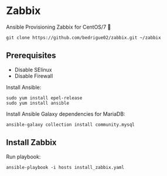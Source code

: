 # Zabbix
Ansible Provisioning Zabbix for CentOS/7 :rocket:	

```
git clone https://github.com/bedrigue02/zabbix.git ~/zabbix
```

## Prerequisites
- Disable SElinux
- Disable Firewall

 
Install Ansible:
```
sudo yum install epel-release
sudo yum install ansible
```

Install Ansible Galaxy dependencies for MariaDB:

```
ansible-galaxy collection install community.mysql
```

## Install Zabbix
Run playbook:
```
ansible-playbook -i hosts install_zabbix.yaml
```
